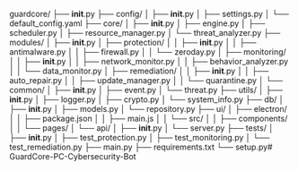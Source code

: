 guardcore/
├── __init__.py
├── config/
│   ├── __init__.py
│   ├── settings.py
│   └── default_config.yaml
├── core/
│   ├── __init__.py
│   ├── engine.py
│   ├── scheduler.py
│   ├── resource_manager.py
│   └── threat_analyzer.py
├── modules/
│   ├── __init__.py
│   ├── protection/
│   │   ├── __init__.py
│   │   ├── antimalware.py
│   │   ├── firewall.py
│   │   └── zeroday.py
│   ├── monitoring/
│   │   ├── __init__.py
│   │   ├── network_monitor.py
│   │   ├── behavior_analyzer.py
│   │   └── data_monitor.py
│   ├── remediation/
│   │   ├── __init__.py
│   │   ├── auto_repair.py
│   │   ├── update_manager.py
│   │   └── quarantine.py
│   └── common/
│       ├── __init__.py
│       ├── event.py
│       └── threat.py
├── utils/
│   ├── __init__.py
│   ├── logger.py
│   ├── crypto.py
│   └── system_info.py
├── db/
│   ├── __init__.py
│   ├── models.py
│   └── repository.py
├── ui/
│   ├── electron/
│   │   ├── package.json
│   │   ├── main.js
│   │   └── src/
│   │       ├── components/
│   │       └── pages/
│   └── api/
│       ├── __init__.py
│       └── server.py
├── tests/
│   ├── __init__.py
│   ├── test_protection.py
│   ├── test_monitoring.py
│   └── test_remediation.py
├── main.py
├── requirements.txt
└── setup.py# GuardCore-PC-Cybersecurity-Bot
